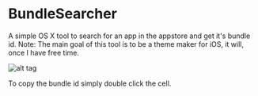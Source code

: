 # BundleSearcher
A simple OS X tool to search for an app in the appstore and get it's bundle id. Note: The main goal of this tool is to be a theme maker for iOS, it will, once I have free time.

![alt tag](http://i.imgur.com/y32P8fQ.png)

To copy the bundle id simply double click the cell.
